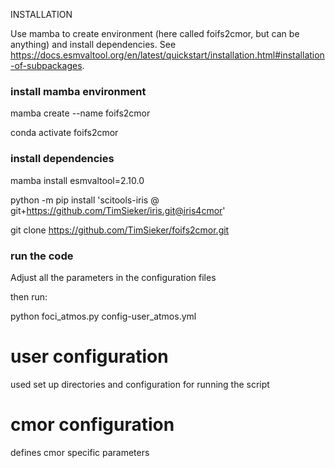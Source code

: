 INSTALLATION


Use mamba to create environment (here called foifs2cmor, but can be anything) and install dependencies. See https://docs.esmvaltool.org/en/latest/quickstart/installation.html#installation-of-subpackages.

### install mamba environment
mamba create --name foifs2cmor

conda activate foifs2cmor

### install dependencies

mamba install esmvaltool=2.10.0

python -m pip install 'scitools-iris @ git+https://github.com/TimSieker/iris.git@iris4cmor'

git clone https://github.com/TimSieker/foifs2cmor.git


### run the code

Adjust all the parameters in the configuration files

then run:

python foci_atmos.py config-user_atmos.yml 

# user configuration
used set up directories and configuration for running the script

# cmor configuration
defines cmor specific parameters
